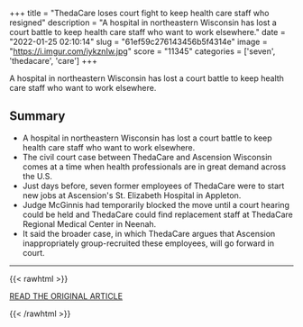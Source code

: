 +++
title = "ThedaCare loses court fight to keep health care staff who resigned"
description = "A hospital in northeastern Wisconsin has lost a court battle to keep health care staff who want to work elsewhere."
date = "2022-01-25 02:10:14"
slug = "61ef59c276143456b5f4314e"
image = "https://i.imgur.com/iykznIw.jpg"
score = "11345"
categories = ['seven', 'thedacare', 'care']
+++

A hospital in northeastern Wisconsin has lost a court battle to keep health care staff who want to work elsewhere.

## Summary

- A hospital in northeastern Wisconsin has lost a court battle to keep health care staff who want to work elsewhere.
- The civil court case between ThedaCare and Ascension Wisconsin comes at a time when health professionals are in great demand across the U.S.
- Just days before, seven former employees of ThedaCare were to start new jobs at Ascension's St. Elizabeth Hospital in Appleton.
- Judge McGinnis had temporarily blocked the move until a court hearing could be held and ThedaCare could find replacement staff at ThedaCare Regional Medical Center in Neenah.
- It said the broader case, in which ThedaCare argues that Ascension inappropriately group-recruited these employees, will go forward in court.

---

{{< rawhtml >}}
  <p class="article-category">
    <a target="_blank" href="https://www.wpr.org/thedacare-loses-court-fight-keep-health-care-staff-who-resigned">READ THE ORIGINAL ARTICLE</a>
  </p>
{{< /rawhtml >}}
